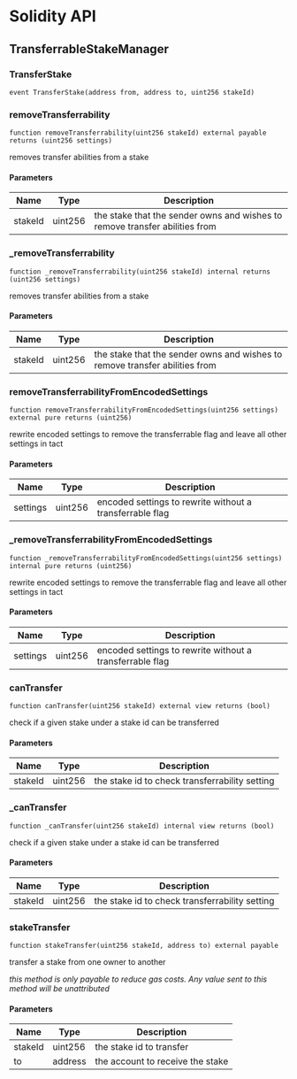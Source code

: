 # Solidity API

## TransferrableStakeManager

### TransferStake

```solidity
event TransferStake(address from, address to, uint256 stakeId)
```

### removeTransferrability

```solidity
function removeTransferrability(uint256 stakeId) external payable returns (uint256 settings)
```

removes transfer abilities from a stake

#### Parameters

| Name | Type | Description |
| ---- | ---- | ----------- |
| stakeId | uint256 | the stake that the sender owns and wishes to remove transfer abilities from |

### _removeTransferrability

```solidity
function _removeTransferrability(uint256 stakeId) internal returns (uint256 settings)
```

removes transfer abilities from a stake

#### Parameters

| Name | Type | Description |
| ---- | ---- | ----------- |
| stakeId | uint256 | the stake that the sender owns and wishes to remove transfer abilities from |

### removeTransferrabilityFromEncodedSettings

```solidity
function removeTransferrabilityFromEncodedSettings(uint256 settings) external pure returns (uint256)
```

rewrite encoded settings to remove the transferrable flag and leave all other settings in tact

#### Parameters

| Name | Type | Description |
| ---- | ---- | ----------- |
| settings | uint256 | encoded settings to rewrite without a transferrable flag |

### _removeTransferrabilityFromEncodedSettings

```solidity
function _removeTransferrabilityFromEncodedSettings(uint256 settings) internal pure returns (uint256)
```

rewrite encoded settings to remove the transferrable flag and leave all other settings in tact

#### Parameters

| Name | Type | Description |
| ---- | ---- | ----------- |
| settings | uint256 | encoded settings to rewrite without a transferrable flag |

### canTransfer

```solidity
function canTransfer(uint256 stakeId) external view returns (bool)
```

check if a given stake under a stake id can be transferred

#### Parameters

| Name | Type | Description |
| ---- | ---- | ----------- |
| stakeId | uint256 | the stake id to check transferrability setting |

### _canTransfer

```solidity
function _canTransfer(uint256 stakeId) internal view returns (bool)
```

check if a given stake under a stake id can be transferred

#### Parameters

| Name | Type | Description |
| ---- | ---- | ----------- |
| stakeId | uint256 | the stake id to check transferrability setting |

### stakeTransfer

```solidity
function stakeTransfer(uint256 stakeId, address to) external payable
```

transfer a stake from one owner to another

_this method is only payable to reduce gas costs.
Any value sent to this method will be unattributed_

#### Parameters

| Name | Type | Description |
| ---- | ---- | ----------- |
| stakeId | uint256 | the stake id to transfer |
| to | address | the account to receive the stake |

